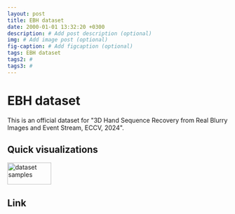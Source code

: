 ```yaml
---
layout: post
title: EBH dataset
date: 2000-01-01 13:32:20 +0300
description: # Add post description (optional)
img: # Add image post (optional)
fig-caption: # Add figcaption (optional)
tags: EBH dataset
tags2: #
tags3: #
---
```


# EBH dataset
This is an official dataset for "3D Hand Sequence Recovery from Real Blurry Images and Event Stream, ECCV, 2024".


## Quick visualizations
<img src="./assets/argb.JPG" width="100px" height="50px" title="dataset samples"/>

## Link

